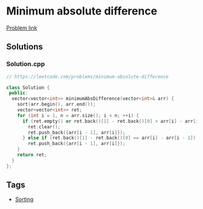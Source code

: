 # Minimum absolute difference

[Problem link](https://leetcode.com/problems/minimum-absolute-difference)

## Solutions


### Solution.cpp
```cpp
// https://leetcode.com/problems/minimum-absolute-difference

class Solution {
 public:
  vector<vector<int>> minimumAbsDifference(vector<int>& arr) {
    sort(arr.begin(), arr.end());
    vector<vector<int>> ret;
    for (int i = 1, n = arr.size(); i < n; ++i) {
      if (ret.empty() or ret.back()[1] - ret.back()[0] > arr[i] - arr[i - 1]) {
        ret.clear();
        ret.push_back({arr[i - 1], arr[i]});
      } else if (ret.back()[1] - ret.back()[0] == arr[i] - arr[i - 1])
        ret.push_back({arr[i - 1], arr[i]});
    }
    return ret;
  }
};
```
## Tags

* [Sorting](/Collections/sorting.md#sorting)
